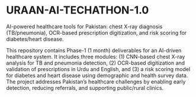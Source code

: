 # URAAN-AI-TECHATHON-1.0
AI-powered healthcare tools for Pakistan: chest X-ray diagnosis (TB/pneumonia), OCR-based prescription digitization, and risk scoring for diabetes/heart disease.

This repository contains Phase-1 (1 month) deliverables for an AI-driven healthcare system. It includes three modules: 
(1) CNN-based chest X-ray analysis for TB and pneumonia detection, 
(2) OCR-based digitization and validation of prescriptions in Urdu and English, and 
(3) a risk scoring model for diabetes and heart disease using demographic and health survey data. 
The project addresses Pakistan’s healthcare challenges by enabling early detection, reducing referrals, and supporting public/rural clinics.
